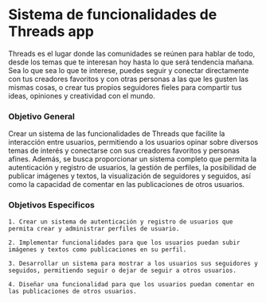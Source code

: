 # Sistema de funcionalidades de Threads app

Threads es el lugar donde las comunidades se reúnen para hablar de todo, desde los temas que te interesan hoy hasta lo que será tendencia mañana. Sea lo que sea lo que te interese, puedes seguir y conectar directamente con tus creadores favoritos y con otras personas a las que les gusten las mismas cosas, o crear tus propios seguidores fieles para compartir tus ideas, opiniones y creatividad con el mundo.

### Objetivo General

Crear un sistema de las funcionalidades de Threads que facilite la interacción entre usuarios, permitiendo a los usuarios  opinar sobre diversos temas de interés y conectarse con sus creadores favoritos y personas afines. Además, se busca proporcionar un sistema completo que permita la autenticación y registro de usuarios, la gestión de perfiles, la posibilidad de publicar imágenes y textos, la visualización de seguidores y seguidos, así como la capacidad de comentar en las publicaciones de otros usuarios. 

### Objetivos Especificos


    1. Crear un sistema de autenticación y registro de usuarios que permita crear y administrar perfiles de usuario.

    2. Implementar funcionalidades para que los usuarios puedan subir imágenes y textos como publicaciones en su perfil.

    3. Desarrollar un sistema para mostrar a los usuarios sus seguidores y seguidos, permitiendo seguir o dejar de seguir a otros usuarios.

    4. Diseñar una funcionalidad para que los usuarios puedan comentar en las publicaciones de otros usuarios.
